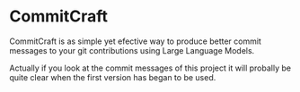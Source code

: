 # CommitCraft
CommitCraft is as simple yet efective way to produce better commit messages to your git contributions using Large Language Models.

Actually if you look at the commit messages of this project it will probally be quite clear when the first version has began to be used.